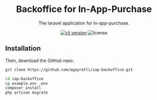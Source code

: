 <h1 align="center">
  Backoffice for In-App-Purchase
</h1>

<p align="center">The laravel application for in-app-purchase.</p>

<p align="center"><a href="https://github.com/create-go-app/cli/releases" target="_blank"><img src="https://img.shields.io/badge/version-v1.0.0-blue?style=for-the-badge&logo=none" alt="cli version" /></a>&nbsp;<img src="https://img.shields.io/badge/license-apache_2.0-red?style=for-the-badge&logo=none" alt="license" /></p>

## Installation

Then, download the GitHub repo:

```bash
git clone https://github.com/agayretli/iap-backoffice.git

cd iap-backoffice
cp example.env .env
composer install
php artisan migrate
```